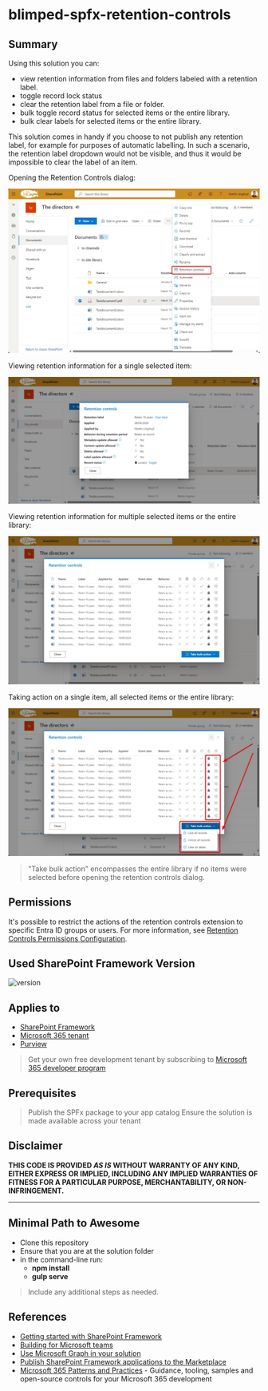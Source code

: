# blimped-spfx-retention-controls

## Summary

Using this solution you can:

- view retention information from files and folders labeled with a retention label.
- toggle record lock status
- clear the retention label from a file or folder.
- bulk toggle record status for selected items or the entire library.
- bulk clear labels for selected items or the entire library.

This solution comes in handy if you choose to not publish any retention label, for example for purposes of automatic labelling. In such a scenario, the retention label dropdown would not be visible, and thus it would be impossible to clear the label of an item.

Opening the Retention Controls dialog:

![Opening the retention controls screen](screenshot_1.jpg)

Viewing retention information for a single selected item:

![The retention controls screen](screenshot_2.jpg)

Viewing retention information for multiple selected items or the entire library:

![Retention controls for the entire library](screenshot_3.jpg)

Taking action on a single item, all selected items or the entire library:

![Executing actions](screenshot_4.jpg)

> "Take bulk action" encompasses the entire library if no items were selected before opening the retention controls dialog.

## Permissions 

It's possible to restrict the actions of the retention controls extension to specific Entra ID groups or users. For more information, see [Retention Controls Permissions Configuration](PERMISSIONS.md). 

## Used SharePoint Framework Version

![version](https://img.shields.io/badge/version-1.21.0-green.svg)

## Applies to

- [SharePoint Framework](https://aka.ms/spfx)
- [Microsoft 365 tenant](https://docs.microsoft.com/sharepoint/dev/spfx/set-up-your-developer-tenant)
- [Purview](https://learn.microsoft.com/purview/create-apply-retention-labels)

> Get your own free development tenant by subscribing to [Microsoft 365 developer program](http://aka.ms/o365devprogram)

## Prerequisites

> Publish the SPFx package to your app catalog
> Ensure the solution is made available across your tenant

## Disclaimer

**THIS CODE IS PROVIDED _AS IS_ WITHOUT WARRANTY OF ANY KIND, EITHER EXPRESS OR IMPLIED, INCLUDING ANY IMPLIED WARRANTIES OF FITNESS FOR A PARTICULAR PURPOSE, MERCHANTABILITY, OR NON-INFRINGEMENT.**

---

## Minimal Path to Awesome

- Clone this repository
- Ensure that you are at the solution folder
- in the command-line run:
  - **npm install**
  - **gulp serve**

> Include any additional steps as needed.

## References

- [Getting started with SharePoint Framework](https://docs.microsoft.com/en-us/sharepoint/dev/spfx/set-up-your-developer-tenant)
- [Building for Microsoft teams](https://docs.microsoft.com/en-us/sharepoint/dev/spfx/build-for-teams-overview)
- [Use Microsoft Graph in your solution](https://docs.microsoft.com/en-us/sharepoint/dev/spfx/web-parts/get-started/using-microsoft-graph-apis)
- [Publish SharePoint Framework applications to the Marketplace](https://docs.microsoft.com/en-us/sharepoint/dev/spfx/publish-to-marketplace-overview)
- [Microsoft 365 Patterns and Practices](https://aka.ms/m365pnp) - Guidance, tooling, samples and open-source controls for your Microsoft 365 development
